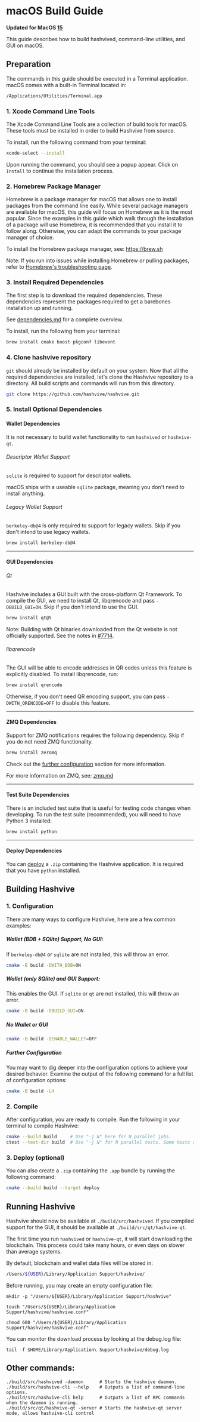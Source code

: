 # macOS Build Guide

**Updated for MacOS [15](https://www.apple.com/macos/macos-sequoia/)**

This guide describes how to build hashvived, command-line utilities, and GUI on macOS.

## Preparation

The commands in this guide should be executed in a Terminal application.
macOS comes with a built-in Terminal located in:

```bash
/Applications/Utilities/Terminal.app
```

### 1. Xcode Command Line Tools

The Xcode Command Line Tools are a collection of build tools for macOS.
These tools must be installed in order to build Hashvive from source.

To install, run the following command from your terminal:

```bash
xcode-select --install
```

Upon running the command, you should see a popup appear.
Click on `Install` to continue the installation process.

### 2. Homebrew Package Manager

Homebrew is a package manager for macOS that allows one to install packages from the command line easily.
While several package managers are available for macOS, this guide will focus on Homebrew as it is the most popular.
Since the examples in this guide which walk through the installation of a package will use Homebrew, it is recommended that you install it to follow along.
Otherwise, you can adapt the commands to your package manager of choice.

To install the Homebrew package manager, see: https://brew.sh

Note: If you run into issues while installing Homebrew or pulling packages, refer to [Homebrew's troubleshooting page](https://docs.brew.sh/Troubleshooting).

### 3. Install Required Dependencies

The first step is to download the required dependencies.
These dependencies represent the packages required to get a barebones installation up and running.

See [dependencies.md](dependencies.md) for a complete overview.

To install, run the following from your terminal:

```bash
brew install cmake boost pkgconf libevent
```

### 4. Clone hashvive repository

`git` should already be installed by default on your system.
Now that all the required dependencies are installed, let's clone the Hashvive repository to a directory.
All build scripts and commands will run from this directory.

```bash
git clone https://github.com/hashvive/hashvive.git
```

### 5. Install Optional Dependencies

#### Wallet Dependencies

It is not necessary to build wallet functionality to run `hashvived` or `hashvive-qt`.

###### Descriptor Wallet Support

`sqlite` is required to support for descriptor wallets.

macOS ships with a useable `sqlite` package, meaning you don't need to
install anything.

###### Legacy Wallet Support

`berkeley-db@4` is only required to support for legacy wallets.
Skip if you don't intend to use legacy wallets.

```bash
brew install berkeley-db@4
```

---

#### GUI Dependencies

###### Qt

Hashvive includes a GUI built with the cross-platform Qt Framework. To compile the GUI, we need to install
Qt, libqrencode and pass `-DBUILD_GUI=ON`. Skip if you don't intend to use the GUI.

```bash
brew install qt@5
```

Note: Building with Qt binaries downloaded from the Qt website is not officially supported.
See the notes in [#7714](https://github.com/hashvive/hashvive/issues/7714).

###### libqrencode

The GUI will be able to encode addresses in QR codes unless this feature is explicitly disabled. To install libqrencode, run:

```bash
brew install qrencode
```

Otherwise, if you don't need QR encoding support, you can pass `-DWITH_QRENCODE=OFF` to disable this feature.

---

#### ZMQ Dependencies

Support for ZMQ notifications requires the following dependency.
Skip if you do not need ZMQ functionality.

```bash
brew install zeromq
```

Check out the [further configuration](#further-configuration) section for more information.

For more information on ZMQ, see: [zmq.md](zmq.md)

---

#### Test Suite Dependencies

There is an included test suite that is useful for testing code changes when developing.
To run the test suite (recommended), you will need to have Python 3 installed:

```bash
brew install python
```

---

#### Deploy Dependencies

You can [deploy](#3-deploy-optional) a `.zip` containing the Hashvive application.
It is required that you have `python` installed.

## Building Hashvive

### 1. Configuration

There are many ways to configure Hashvive, here are a few common examples:

##### Wallet (BDB + SQlite) Support, No GUI:

If `berkeley-db@4` or `sqlite` are not installed, this will throw an error.

```bash
cmake -B build -DWITH_BDB=ON
```

##### Wallet (only SQlite) and GUI Support:

This enables the GUI.
If `sqlite` or `qt` are not installed, this will throw an error.

```bash
cmake -B build -DBUILD_GUI=ON
```

##### No Wallet or GUI

```bash
cmake -B build -DENABLE_WALLET=OFF
```

##### Further Configuration

You may want to dig deeper into the configuration options to achieve your desired behavior.
Examine the output of the following command for a full list of configuration options:

```bash
cmake -B build -LH
```

### 2. Compile

After configuration, you are ready to compile.
Run the following in your terminal to compile Hashvive:

```bash
cmake --build build     # Use "-j N" here for N parallel jobs.
ctest --test-dir build  # Use "-j N" for N parallel tests. Some tests are disabled if Python 3 is not available.
```

### 3. Deploy (optional)

You can also create a `.zip` containing the `.app` bundle by running the following command:

```bash
cmake --build build --target deploy
```

## Running Hashvive

Hashvive should now be available at `./build/src/hashvived`.
If you compiled support for the GUI, it should be available at `./build/src/qt/hashvive-qt`.

The first time you run `hashvived` or `hashvive-qt`, it will start downloading the blockchain.
This process could take many hours, or even days on slower than average systems.

By default, blockchain and wallet data files will be stored in:

```bash
/Users/${USER}/Library/Application Support/hashvive/
```

Before running, you may create an empty configuration file:

```shell
mkdir -p "/Users/${USER}/Library/Application Support/hashvive"

touch "/Users/${USER}/Library/Application Support/hashvive/hashvive.conf"

chmod 600 "/Users/${USER}/Library/Application Support/hashvive/hashvive.conf"
```

You can monitor the download process by looking at the debug.log file:

```shell
tail -f $HOME/Library/Application\ Support/hashvive/debug.log
```

## Other commands:

```shell
./build/src/hashvived -daemon      # Starts the hashvive daemon.
./build/src/hashvive-cli --help    # Outputs a list of command-line options.
./build/src/hashvive-cli help      # Outputs a list of RPC commands when the daemon is running.
./build/src/qt/hashvive-qt -server # Starts the hashvive-qt server mode, allows hashvive-cli control
```
